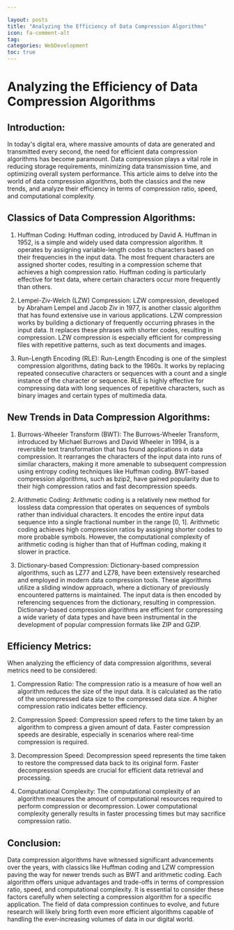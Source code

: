 ```yaml
---

layout: posts
title: "Analyzing the Efficiency of Data Compression Algorithms"
icon: fa-comment-alt
tag:      
categories: WebDevelopment
toc: true
---
```




# Analyzing the Efficiency of Data Compression Algorithms

## Introduction:

In today's digital era, where massive amounts of data are generated and transmitted every second, the need for efficient data compression algorithms has become paramount. Data compression plays a vital role in reducing storage requirements, minimizing data transmission time, and optimizing overall system performance. This article aims to delve into the world of data compression algorithms, both the classics and the new trends, and analyze their efficiency in terms of compression ratio, speed, and computational complexity.

## Classics of Data Compression Algorithms:

1. Huffman Coding:
Huffman coding, introduced by David A. Huffman in 1952, is a simple and widely used data compression algorithm. It operates by assigning variable-length codes to characters based on their frequencies in the input data. The most frequent characters are assigned shorter codes, resulting in a compression scheme that achieves a high compression ratio. Huffman coding is particularly effective for text data, where certain characters occur more frequently than others.

2. Lempel-Ziv-Welch (LZW) Compression:
LZW compression, developed by Abraham Lempel and Jacob Ziv in 1977, is another classic algorithm that has found extensive use in various applications. LZW compression works by building a dictionary of frequently occurring phrases in the input data. It replaces these phrases with shorter codes, resulting in compression. LZW compression is especially efficient for compressing files with repetitive patterns, such as text documents and images.

3. Run-Length Encoding (RLE):
Run-Length Encoding is one of the simplest compression algorithms, dating back to the 1960s. It works by replacing repeated consecutive characters or sequences with a count and a single instance of the character or sequence. RLE is highly effective for compressing data with long sequences of repetitive characters, such as binary images and certain types of multimedia data.

## New Trends in Data Compression Algorithms:

1. Burrows-Wheeler Transform (BWT):
The Burrows-Wheeler Transform, introduced by Michael Burrows and David Wheeler in 1994, is a reversible text transformation that has found applications in data compression. It rearranges the characters of the input data into runs of similar characters, making it more amenable to subsequent compression using entropy coding techniques like Huffman coding. BWT-based compression algorithms, such as bzip2, have gained popularity due to their high compression ratios and fast decompression speeds.

2. Arithmetic Coding:
Arithmetic coding is a relatively new method for lossless data compression that operates on sequences of symbols rather than individual characters. It encodes the entire input data sequence into a single fractional number in the range [0, 1]. Arithmetic coding achieves high compression ratios by assigning shorter codes to more probable symbols. However, the computational complexity of arithmetic coding is higher than that of Huffman coding, making it slower in practice.

3. Dictionary-based Compression:
Dictionary-based compression algorithms, such as LZ77 and LZ78, have been extensively researched and employed in modern data compression tools. These algorithms utilize a sliding window approach, where a dictionary of previously encountered patterns is maintained. The input data is then encoded by referencing sequences from the dictionary, resulting in compression. Dictionary-based compression algorithms are efficient for compressing a wide variety of data types and have been instrumental in the development of popular compression formats like ZIP and GZIP.

## Efficiency Metrics:

When analyzing the efficiency of data compression algorithms, several metrics need to be considered:

1. Compression Ratio:
The compression ratio is a measure of how well an algorithm reduces the size of the input data. It is calculated as the ratio of the uncompressed data size to the compressed data size. A higher compression ratio indicates better efficiency.

2. Compression Speed:
Compression speed refers to the time taken by an algorithm to compress a given amount of data. Faster compression speeds are desirable, especially in scenarios where real-time compression is required.

3. Decompression Speed:
Decompression speed represents the time taken to restore the compressed data back to its original form. Faster decompression speeds are crucial for efficient data retrieval and processing.

4. Computational Complexity:
The computational complexity of an algorithm measures the amount of computational resources required to perform compression or decompression. Lower computational complexity generally results in faster processing times but may sacrifice compression ratio.

## Conclusion:

Data compression algorithms have witnessed significant advancements over the years, with classics like Huffman coding and LZW compression paving the way for newer trends such as BWT and arithmetic coding. Each algorithm offers unique advantages and trade-offs in terms of compression ratio, speed, and computational complexity. It is essential to consider these factors carefully when selecting a compression algorithm for a specific application. The field of data compression continues to evolve, and future research will likely bring forth even more efficient algorithms capable of handling the ever-increasing volumes of data in our digital world.